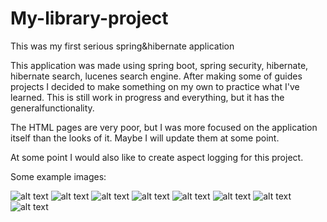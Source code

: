 # My-library-project
This was my first serious spring&hibernate application

This application was made using spring boot, spring security, hibernate, hibernate search, lucenes search engine. 
After making some of guides projects I decided to make something on my own to practice what I've learned. 
This is still work in progress and everything, but it has the generalfunctionality.

The HTML pages are very poor, but I was more focused on the application itself than the looks of it. 
Maybe I will update them at some point.

At some point I would also like to create aspect logging for this project.

Some example images:

![alt text](https://raw.githubusercontent.com/czesiek717/My-library-project/tree/master/images/1.png)
![alt text](https://raw.githubusercontent.com/czesiek717/My-library-project/tree/master/images/2.png)
![alt text](https://raw.githubusercontent.com/czesiek717/My-library-project/tree/master/images/3.png)
![alt text](https://raw.githubusercontent.com/czesiek717/My-library-project/tree/master/images/4.png)
![alt text](https://raw.githubusercontent.com/czesiek717/My-library-project/tree/master/images/5.png)
![alt text](https://raw.githubusercontent.com/czesiek717/My-library-project/tree/master/images/6.png)
![alt text](https://raw.githubusercontent.com/czesiek717/My-library-project/tree/master/images/7.png)
![alt text](https://raw.githubusercontent.com/czesiek717/My-library-project/tree/master/images/8.png)
